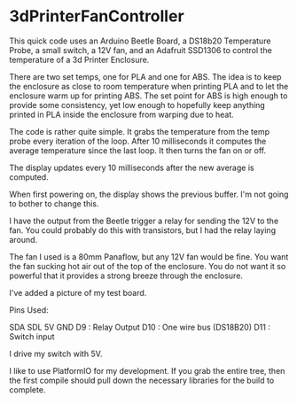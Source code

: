 # 3dPrinterFanController

This quick code uses an Arduino Beetle Board, a DS18b20 Temperature Probe, a small switch, a 12V fan, and an Adafruit SSD1306 to control the temperature of a 3d Printer Enclosure.

There are two set temps, one for PLA and one for ABS. The idea is to keep the enclosure as close to room temperature when printing PLA and to let the enclosure warm up for printing ABS. The set point for ABS is high enough to provide some consistency, yet low enough to hopefully keep anything printed in PLA inside the enclosure from warping due to heat.

The code is rather quite simple. It grabs the temperature from the temp probe every iteration of the loop. After 10 milliseconds it computes the average temperature since the last loop. It then turns the fan on or off.

The display updates every 10 milliseconds after the new average is computed.

When first powering on, the display shows the previous buffer. I'm not going to bother to change this.

I have the output from the Beetle trigger a relay for sending the 12V to the fan. You could probably do this with transistors, but I had the relay laying around.

The fan I used is a 80mm Panaflow, but any 12V fan would be fine. You want the fan sucking hot air out of the top of the enclosure. You do not want it so powerful that it provides a strong breeze through the enclosure.

I've added a picture of my test board.

Pins Used:

SDA
SDL
5V
GND
D9 : Relay Output
D10 : One wire bus (DS18B20)
D11 : Switch input

I drive my switch with 5V.

I like to use PlatformIO for my development. If you grab the entire tree, then the first compile should pull down the necessary libraries for the build to complete.